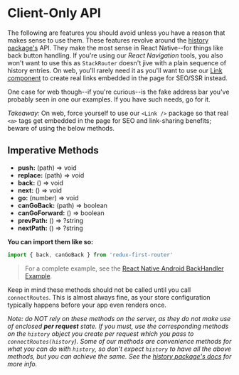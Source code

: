# Client-Only API

The following are features you should avoid unless you have a reason that makes
sense to use them. These features revolve around the
[history package's](npmjs.com/package/history) API. They make the most sense in
React Native--for things like back button handling. If you're using our _React
Navigation_ tools, you also won't want to use this as `StackRouter` doesn't jive
with a plain sequence of history entries. On web, you'll rarely need it as
you'll want to use our
[Link component](https://github.com/faceyspacey/redux-first-router-link) to
create real links embedded in the page for SEO/SSR instead.

One case for web though--if you're curious--is the fake address bar you've
probably seen in one our examples. If you have such needs, go for it.

_Takeaway:_ On web, force yourself to use our `<Link />` package so that real
`<a>` tags get embedded in the page for SEO and link-sharing benefits; beware of
using the below methods.

## Imperative Methods

- **push:** (path) => void
- **replace:** (path) => void
- **back:** () => void
- **next:** () => void
- **go:** (number) => void
- **canGoBack:** (path) => boolean
- **canGoForward:** () => boolean
- **prevPath:** () => ?string
- **nextPath:** () => ?string

**You can import them like so:**

```javascript
import { back, canGoBack } from 'redux-first-router'
```

> For a complete example, see the
> [React Native Android BackHandler Example](./react-native.md#android-backhandler).

Keep in mind these methods should not be called until you call `connectRoutes`.
This is almost always fine, as your store configuration typically happens before
your app even renders once.

_Note: do NOT rely on these methods on the server, as they do not make use of
enclosed_ **_per request_** _state. If you must, use the corresponding methods
on the `history` object you create per request which you pass to
`connectRoutes(history`). Some of our methods are convenience methods for what
you can do with `history`, so don't expect `history` to have all the above
methods, but you can achieve the same. See the
[history package's docs](https://github.com/ReactTraining/history) for more
info._
